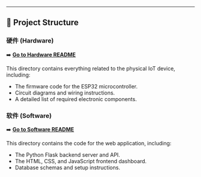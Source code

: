 

---

## 📂 Project Structure

### 硬件 (Hardware)
➡️ **[Go to Hardware README](./hardware/readme.md)**

This directory contains everything related to the physical IoT device, including:
* The firmware code for the ESP32 microcontroller.
* Circuit diagrams and wiring instructions.
* A detailed list of required electronic components.

### 软件 (Software)
➡️ **[Go to Software README](./software/README.md)**

This directory contains the code for the web application, including:
* The Python Flask backend server and API.
* The HTML, CSS, and JavaScript frontend dashboard.
* Database schemas and setup instructions.

